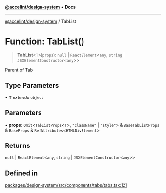 [**@accelint/design-system**](../README.md) • **Docs**

***

[@accelint/design-system](../README.md) / TabList

# Function: TabList()

> **TabList**\<`T`\>(`props`): `null` \| `ReactElement`\<`any`, `string` \| `JSXElementConstructor`\<`any`\>\>

Parent of Tab

## Type Parameters

• **T** *extends* `object`

## Parameters

• **props**: `Omit`\<`TabListProps`\<`T`\>, `"className"` \| `"style"`\> & `BaseTabListProps` & `BaseProps` & `RefAttributes`\<`HTMLDivElement`\>

## Returns

`null` \| `ReactElement`\<`any`, `string` \| `JSXElementConstructor`\<`any`\>\>

## Defined in

[packages/design-system/src/components/tabs/tabs.tsx:121](https://github.com/gohypergiant/standard-toolkit/blob/258694cea8ed8bbd956b3cf5da47c2c9debcf127/packages/design-system/src/components/tabs/tabs.tsx#L121)
